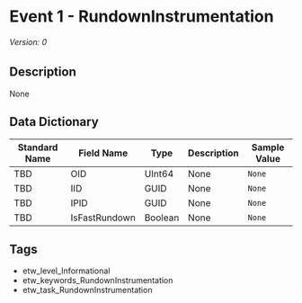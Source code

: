 # Event 1 - RundownInstrumentation
###### Version: 0

## Description
None

## Data Dictionary
|Standard Name|Field Name|Type|Description|Sample Value|
|---|---|---|---|---|
|TBD|OID|UInt64|None|`None`|
|TBD|IID|GUID|None|`None`|
|TBD|IPID|GUID|None|`None`|
|TBD|IsFastRundown|Boolean|None|`None`|

## Tags
* etw_level_Informational
* etw_keywords_RundownInstrumentation
* etw_task_RundownInstrumentation
